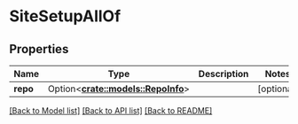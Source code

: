 # SiteSetupAllOf

## Properties

Name | Type | Description | Notes
------------ | ------------- | ------------- | -------------
**repo** | Option<[**crate::models::RepoInfo**](repoInfo.md)> |  | [optional]

[[Back to Model list]](../README.md#documentation-for-models) [[Back to API list]](../README.md#documentation-for-api-endpoints) [[Back to README]](../README.md)


